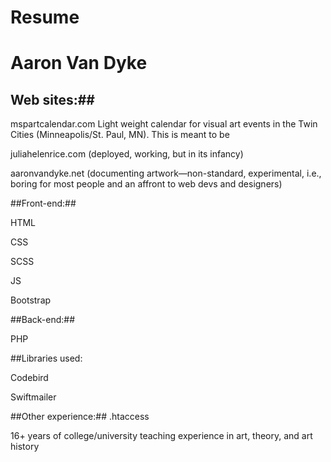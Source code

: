 # Resume #
# Aaron Van Dyke #

## Web sites:##

mspartcalendar.com
Light weight calendar for visual art events in the Twin Cities (Minneapolis/St. Paul, MN). This is meant to be 

juliahelenrice.com (deployed, working, but in its infancy)

aaronvandyke.net (documenting artwork—non-standard, experimental, i.e., boring for most people and an affront to web devs and designers)

##Front-end:##

HTML

CSS

SCSS

JS

Bootstrap

##Back-end:##

PHP

##Libraries used:

Codebird

Swiftmailer

##Other experience:##
.htaccess

16+ years of college/university teaching experience in art, theory, and art history
